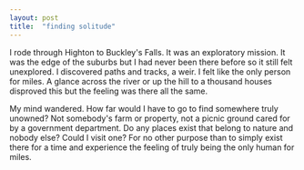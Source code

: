```yaml
---
layout: post
title:  "finding solitude"
---
```


I rode through Highton to Buckley's Falls. It was an exploratory mission. It was the edge of the suburbs but I had never been there before so it still felt unexplored. I discovered paths and tracks, a weir. I felt like the only person for miles. A glance across the river or up the hill to a thousand houses disproved this but the feeling was there all the same.

My mind wandered. How far would I have to go to find somewhere truly unowned? Not somebody's farm or property, not a picnic ground cared for by a government department. Do any places exist that belong to nature and nobody else? Could I visit one? For no other purpose than to simply exist there for a time and experience the feeling of truly being the only human for miles.